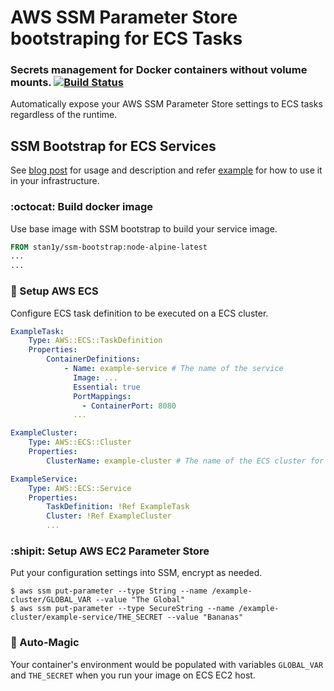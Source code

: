 # AWS SSM Parameter Store bootstraping for ECS Tasks
### Secrets management for Docker containers without volume mounts. [![Build Status](https://travis-ci.org/stan1y/ssm-bootstrap.svg?branch=master)](https://travis-ci.org/stan1y/ssm-bootstrap)

Automatically expose your AWS SSM Parameter Store settings to ECS tasks regardless of the runtime.

## SSM Bootstrap for ECS Services

See [blog post](https://endlessinsomnia.com/post/ssm-bootstrap) for usage and description and 
refer [example](example) for how to use it in your infrastructure.


### :octocat: Build docker image

Use base image with SSM bootstrap to build your service image.

```Dockerfile
FROM stan1y/ssm-bootstrap:node-alpine-latest
...
...
```

### :hammer: Setup AWS ECS 

Configure ECS task definition to be executed on a ECS cluster.

```yaml
ExampleTask:
    Type: AWS::ECS::TaskDefinition
    Properties:
        ContainerDefinitions:
            - Name: example-service # The name of the service 
              Image: ...
              Essential: true
              PortMappings:
                - ContainerPort: 8080
              ...

ExampleCluster:
    Type: AWS::ECS::Cluster
    Properties:
        ClusterName: example-cluster # The name of the ECS cluster for parameter names

ExampleService:
    Type: AWS::ECS::Service
    Properties:
        TaskDefinition: !Ref ExampleTask
        Cluster: !Ref ExampleCluster
        ...
```

### :shipit: Setup AWS EC2 Parameter Store

Put your configuration settings into SSM, encrypt as needed.

```
$ aws ssm put-parameter --type String --name /example-cluster/GLOBAL_VAR --value "The Global"
$ aws ssm put-parameter --type SecureString --name /example-cluster/example-service/THE_SECRET --value "Bananas"
```

### :unicorn: Auto-Magic

Your container's environment would be populated with variables `GLOBAL_VAR` and `THE_SECRET` when
you run your image on ECS EC2 host.

